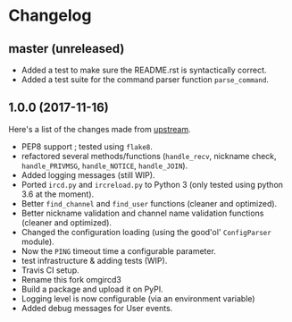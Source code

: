 # Changelog

## master (unreleased)

- Added a test to make sure the README.rst is syntactically correct.
- Added a test suite for the command parser function `parse_command`.

## 1.0.0 (2017-11-16)

Here's a list of the changes made from [upstream](https://github.com/programble/omgircd).

* PEP8 support ; tested using `flake8`.
* refactored several methods/functions (`handle_recv`, nickname check, `handle_PRIVMSG`, `handle_NOTICE`, `handle_JOIN`).
* Added logging messages (still WIP).
* Ported `ircd.py` and `ircreload.py` to Python 3 (only tested using python 3.6 at the moment).
* Better `find_channel` and `find_user` functions (cleaner and optimized).
* Better nickname validation and channel name validation functions (cleaner and optimized).
* Changed the configuration loading (using the good'ol' `ConfigParser` module).
* Now the `PING` timeout time a configurable parameter.
* test infrastructure & adding tests (WIP).
* Travis CI setup.
* Rename this fork omgircd3
* Build a package and upload it on PyPI.
* Logging level is now configurable (via an environment variable)
* Added debug messages for User events.
